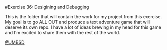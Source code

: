 #Exercise 36: Desigining and Debugging

This is the folder that will contain the work for my project from this
exercise. My goal is to go ALL OUT and produce a text adventure game
that will deserve its own repo. I have a lot of ideas brewing in my
head for this game and I'm excited to share them with the rest of the
world.

[@JMBSD](https://twitter.com/JMBSD)
